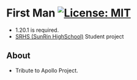 # First Man  [![License: MIT](https://img.shields.io/badge/License-MIT-yellow.svg)](LICENSE.md)

 - 1.20.1 is required.
 - [SRHS (SunRin HighSchool)](https://www.google.com/search?q=%EC%84%A0%EB%A6%B0%EC%9D%B8%ED%84%B0%EB%84%B7%EA%B3%A0%EB%93%B1%ED%95%99%EA%B5%90&rlz=1C5CHFA_enKR1038KR1038&ei=GPCyY5eyHfK22roPt6e9qAs&ved=0ahUKEwiXnsaAkqn8AhVym1YBHbdTD7UQ4dUDCA8&uact=5&oq=%EC%84%A0%EB%A6%B0%EC%9D%B8%ED%84%B0%EB%84%B7%EA%B3%A0%EB%93%B1%ED%95%99%EA%B5%90&gs_lcp=Cgxnd3Mtd2l6LXNlcnAQAzIKCAAQRxDWBBCwAzIKCAAQRxDWBBCwAzIKCAAQRxDWBBCwAzIKCAAQRxDWBBCwAzIKCAAQRxDWBBCwAzIKCAAQRxDWBBCwAzIKCAAQRxDWBBCwAzIKCAAQRxDWBBCwAzIKCAAQRxDWBBCwAzIKCAAQRxDWBBCwA0oECEEYAEoECEYYAFAAWABgkwZoAXABeACAAQCIAQCSAQCYAQDIAQrAAQE&sclient=gws-wiz-serp&safe=active&ssui=on)
Student project

## **About**
 - Tribute to Apollo Project.
